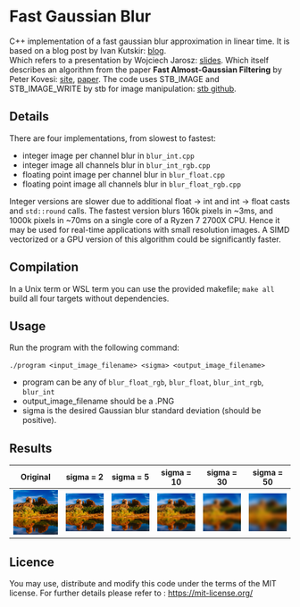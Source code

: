 # Fast Gaussian Blur

C++ implementation of a fast gaussian blur approximation in linear time.
It is based on a blog post by Ivan Kutskir: [blog](http://blog.ivank.net/fastest-gaussian-blur.html).  
Which refers to a presentation by Wojciech Jarosz: [slides](http://elynxsdk.free.fr/ext-docs/Blur/Fast_box_blur.pdf).
Which itself describes an algorithm from the paper **Fast Almost-Gaussian Filtering** by Peter Kovesi: [site](https://www.peterkovesi.com/matlabfns/#integral), [paper](https://www.peterkovesi.com/papers/FastGaussianSmoothing.pdf). The code uses STB_IMAGE and STB_IMAGE_WRITE by stb for image manipulation: [stb github](https://github.com/nothings/stb).

## Details

There are four implementations, from slowest to fastest:

- integer image per channel blur in `blur_int.cpp`
- integer image all channels blur in `blur_int_rgb.cpp`
- floating point image per channel blur in `blur_float.cpp`
- floating point image all channels blur in `blur_float_rgb.cpp`

Integer versions are slower due to additional float -> int and int -> float casts and `std::round` calls. 
The fastest version blurs 160k pixels in ~3ms, and 1000k pixels in ~70ms on a single core of a Ryzen 7 2700X CPU.
Hence it may be used for real-time applications with small resolution images.
A SIMD vectorized or a GPU version of this algorithm could be significantly faster.

## Compilation

In a Unix term or WSL term you can use the provided makefile; `make all` build all four targets without dependencies.

## Usage

Run the program with the following command:

`./program <input_image_filename> <sigma> <output_image_filename>`

- program can be any of `blur_float_rgb`, `blur_float`, `blur_int_rgb`, `blur_int`
- output_image_filename should be a .PNG
- sigma is the desired Gaussian blur standard deviation (should be positive).

## Results

|Original|sigma = 2|sigma = 5|sigma = 10|sigma = 30|sigma = 50|
|:---:|:---:|:---:|:---:|:---:|:---:|
![](data/demo.png)|![](data/blur2.png)|![](data/blur5.png)|![](data/blur10.png)|![](data/blur30.png)|![](data/blur50.png)|

## Licence

You may use, distribute and modify this code under the terms of the MIT license. For further details please refer to : https://mit-license.org/
